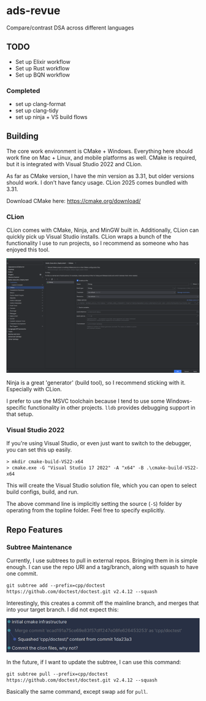 # ads-revue

Compare/contrast DSA across different languages

## TODO

* Set up Elixir workflow
* Set up Rust workflow
* Set up BQN workflow

### Completed

* set up clang-format
* set up clang-tidy
* set up ninja + VS build flows

## Building

The core work environment is CMake + Windows. Everything here should work fine on Mac + Linux, and mobile
platforms as well. CMake is required, but it is integrated with Visual Studio 2022 and CLion.

As far as CMake version, I have the min version as 3.31, but older versions should work. I don't have fancy usage.
CLion 2025 comes bundled with 3.31.

Download CMake here: https://cmake.org/download/

### CLion

CLion comes with CMake, Ninja, and MinGW built in. Additionally, CLion can quickly pick up Visual Studio installs.
CLion wraps a bunch of the functionality I use to run projects, so I recommend as someone who has enjoyed this tool.

![CLion + CMake setup](resources/clion-cmake-configure.png)

Ninja is a great 'generator' (build tool), so I recommend sticking with it. Especially with CLion.

I prefer to use the MSVC toolchain because I tend to use some Windows-specific functionality in other projects.
`lldb` provides debugging support in that setup.

### Visual Studio 2022

If you're using Visual Studio, or even just want to switch to the debugger, you can set this up easily.

```commandline
> mkdir cmake-build-VS22-x64
> cmake.exe -G "Visual Studio 17 2022" -A "x64" -B .\cmake-build-VS22-x64
```

This will create the Visual Studio solution file, which you can open to select build configs, build, and run.

The above command line is implicitly setting the source (`-S`) folder by operating from the topline folder.
Feel free to specify explicitly.

## Repo Features

### Subtree Maintenance

Currently, I use subtrees to pull in external repos. Bringing them in is simple enough.
I can use the repo URI and a tag/branch, along with squash to have one commit.

```commandline
git subtree add --prefix=cpp/doctest https://github.com/doctest/doctest.git v2.4.12 --squash
```

Interestingly, this creates a commit off the mainline branch, and merges that into your target branch.
I did not expect this:

![commit history with squashed subtree](resources/subtree-squash-merge.png)

In the future, if I want to update the subtree, I can use this command:

```commandline
git subtree pull --prefix=cpp/doctest https://github.com/doctest/doctest.git v2.4.12 --squash
```

Basically the same command, except swap `add` for `pull`.